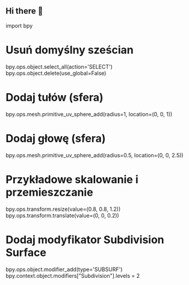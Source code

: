 ## Hi there 👋

<!--
**maro666-space/maro666-space** is a ✨ _special_ ✨ repository because its `README.md` (this file) appears on your GitHub profile.

Here are some ideas to get you started:

- 🔭 I’m currently working on ...
- 🌱 I’m currently learning ...
- 👯 I’m looking to collaborate on ...
- 🤔 I’m looking for help with ...
- 💬 Ask me about ...
- 📫 How to reach me: ...
- 😄 Pronouns: ...
- ⚡ Fun fact: ...
-->import bpy

# Usuń domyślny sześcian
bpy.ops.object.select_all(action='SELECT')
bpy.ops.object.delete(use_global=False)

# Dodaj tułów (sfera)
bpy.ops.mesh.primitive_uv_sphere_add(radius=1, location=(0, 0, 1))

# Dodaj głowę (sfera)
bpy.ops.mesh.primitive_uv_sphere_add(radius=0.5, location=(0, 0, 2.5))

# Przykładowe skalowanie i przemieszczanie
bpy.ops.transform.resize(value=(0.8, 0.8, 1.2))
bpy.ops.transform.translate(value=(0, 0, 0.2))

# Dodaj modyfikator Subdivision Surface
bpy.ops.object.modifier_add(type='SUBSURF')
bpy.context.object.modifiers["Subdivision"].levels = 2


